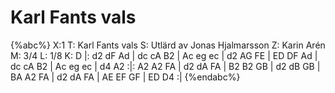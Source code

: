 # Karl Fants vals

{%abc%}
X:1
T: Karl Fants vals
S: Utlärd av Jonas Hjalmarsson
Z: Karin Arén
M: 3/4
L: 1/8
K: D
|: d2 dF Ad | dc cA B2 | Ac eg ec | d2 AG FE |
ED DF Ad | dc cA B2 | Ac eg ec | d4 A2 :|:
A2 A2 FA | d2 dA FA | B2 B2 GB | d2 dB GB |
BA A2 FA | d2 dA FA | AE EF GF | ED D4 :| 
{%endabc%}



